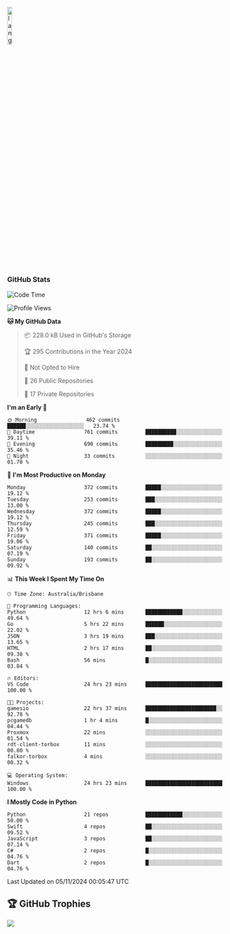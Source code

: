 <p align="left"><img width=15%" src="https://github.com/alansmathew/alansmathew/raw/master/lang.gif" alt="lang image here" /></p>

# <h3 align="left">GitHub Stats</h3>

<!--START_SECTION:waka-->
![Code Time](http://img.shields.io/badge/Code%20Time-497%20hrs%2026%20mins-blue)

![Profile Views](http://img.shields.io/badge/Profile%20Views-4-blue)

**🐱 My GitHub Data** 

> 📦 228.0 kB Used in GitHub's Storage 
 > 
> 🏆 295 Contributions in the Year 2024
 > 
> 🚫 Not Opted to Hire
 > 
> 📜 26 Public Repositories 
 > 
> 🔑 17 Private Repositories 
 > 
**I'm an Early 🐤** 

```text
🌞 Morning                462 commits         ██████░░░░░░░░░░░░░░░░░░░   23.74 % 
🌆 Daytime                761 commits         ██████████░░░░░░░░░░░░░░░   39.11 % 
🌃 Evening                690 commits         █████████░░░░░░░░░░░░░░░░   35.46 % 
🌙 Night                  33 commits          ░░░░░░░░░░░░░░░░░░░░░░░░░   01.70 % 
```
📅 **I'm Most Productive on Monday** 

```text
Monday                   372 commits         █████░░░░░░░░░░░░░░░░░░░░   19.12 % 
Tuesday                  253 commits         ███░░░░░░░░░░░░░░░░░░░░░░   13.00 % 
Wednesday                372 commits         █████░░░░░░░░░░░░░░░░░░░░   19.12 % 
Thursday                 245 commits         ███░░░░░░░░░░░░░░░░░░░░░░   12.59 % 
Friday                   371 commits         █████░░░░░░░░░░░░░░░░░░░░   19.06 % 
Saturday                 140 commits         ██░░░░░░░░░░░░░░░░░░░░░░░   07.19 % 
Sunday                   193 commits         ██░░░░░░░░░░░░░░░░░░░░░░░   09.92 % 
```


📊 **This Week I Spent My Time On** 

```text
🕑︎ Time Zone: Australia/Brisbane

💬 Programming Languages: 
Python                   12 hrs 6 mins       ████████████░░░░░░░░░░░░░   49.64 % 
Go                       5 hrs 22 mins       ██████░░░░░░░░░░░░░░░░░░░   22.02 % 
JSON                     3 hrs 19 mins       ███░░░░░░░░░░░░░░░░░░░░░░   13.65 % 
HTML                     2 hrs 17 mins       ██░░░░░░░░░░░░░░░░░░░░░░░   09.38 % 
Bash                     56 mins             █░░░░░░░░░░░░░░░░░░░░░░░░   03.84 % 

🔥 Editors: 
VS Code                  24 hrs 23 mins      █████████████████████████   100.00 % 

🐱‍💻 Projects: 
gamesio                  22 hrs 37 mins      ███████████████████████░░   92.78 % 
pcgamedb                 1 hr 4 mins         █░░░░░░░░░░░░░░░░░░░░░░░░   04.44 % 
Proxmox                  22 mins             ░░░░░░░░░░░░░░░░░░░░░░░░░   01.54 % 
rdt-client-torbox        11 mins             ░░░░░░░░░░░░░░░░░░░░░░░░░   00.80 % 
falkor-torbox            4 mins              ░░░░░░░░░░░░░░░░░░░░░░░░░   00.32 % 

💻 Operating System: 
Windows                  24 hrs 23 mins      █████████████████████████   100.00 % 
```

**I Mostly Code in Python** 

```text
Python                   21 repos            ████████████░░░░░░░░░░░░░   50.00 % 
Swift                    4 repos             ██░░░░░░░░░░░░░░░░░░░░░░░   09.52 % 
JavaScript               3 repos             ██░░░░░░░░░░░░░░░░░░░░░░░   07.14 % 
C#                       2 repos             █░░░░░░░░░░░░░░░░░░░░░░░░   04.76 % 
Dart                     2 repos             █░░░░░░░░░░░░░░░░░░░░░░░░   04.76 % 
```




 Last Updated on 05/11/2024 00:05:47 UTC
<!--END_SECTION:waka-->

## 🏆 GitHub Trophies

![](https://github-profile-trophy.vercel.app/?username=samh06&theme=discord&no-frame=true&no-bg=false&margin-w=4)
